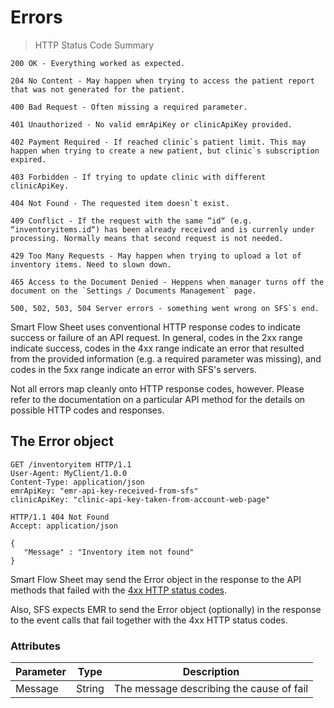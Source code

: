# Errors

> HTTP Status Code Summary

```shell
200 OK - Everything worked as expected.

204 No Content - May happen when trying to access the patient report that was not generated for the patient.

400 Bad Request - Often missing a required parameter.

401 Unauthorized - No valid emrApiKey or clinicApiKey provided.

402 Payment Required - If reached clinic`s patient limit. This may happen when trying to create a new patient, but clinic`s subscription expired.

403 Forbidden - If trying to update clinic with different clinicApiKey.

404 Not Found - The requested item doesn`t exist.

409 Conflict - If the request with the same “id“ (e.g. “inventoryitems.id“) has been already received and is currenly under processing. Normally means that second request is not needed.

429 Too Many Requests - May happen when trying to upload a lot of inventory items. Need to slown down. 

465 Access to the Document Denied - Heppens when manager turns off the document on the `Settings / Documents Management` page.

500, 502, 503, 504 Server errors - something went wrong on SFS`s end.
```

Smart Flow Sheet uses conventional HTTP response codes to indicate success or failure of an API request. In general, codes in the 2xx range indicate success, codes in the 4xx range indicate an error that resulted from the provided information (e.g. a required parameter was missing), and codes in the 5xx range indicate an error with SFS's servers.

Not all errors map cleanly onto HTTP response codes, however. Please refer to the documentation on a particular API method for the details on possible HTTP codes and responses.

## The Error object

```http
GET /inventoryitem HTTP/1.1
User-Agent: MyClient/1.0.0
Content-Type: application/json
emrApiKey: "emr-api-key-received-from-sfs"
clinicApiKey: "clinic-api-key-taken-from-account-web-page"
```
```http
HTTP/1.1 404 Not Found
Accept: application/json

{
   "Message" : "Inventory item not found"
}
```

Smart Flow Sheet may send the Error object in the response to the API methods that failed with the [4xx HTTP status codes](#errors). 

Also, SFS expects EMR to send the Error object (optionally) in the response to the event calls that fail together with the 4xx HTTP status codes. 

### Attributes


Parameter | Type | Description
---------- | ------- | -------
Message | String | The message describing the cause of fail 
